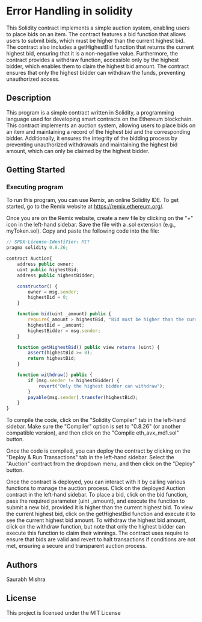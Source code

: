 # Error Handling in solidity

This Solidity contract implements a simple auction system, enabling users to place bids on an item. The contract features a bid function that allows users to submit bids, which must be higher than the current highest bid. The contract also includes a getHighestBid function that returns the current highest bid, ensuring that it is a non-negative value. Furthermore, the contract provides a withdraw function, accessible only by the highest bidder, which enables them to claim the highest bid amount. The contract ensures that only the highest bidder can withdraw the funds, preventing unauthorized access.

## Description

This program is a simple contract written in Solidity, a programming language used for developing smart contracts on the Ethereum blockchain. This contract implements an auction system, allowing users to place bids on an item and maintaining a record of the highest bid and the corresponding bidder. Additionally, it ensures the integrity of the bidding process by preventing unauthorized withdrawals and maintaining the highest bid amount, which can only be claimed by the highest bidder.

## Getting Started

### Executing program

To run this program, you can use Remix, an online Solidity IDE. To get started, go to the Remix website at https://remix.ethereum.org/.

Once you are on the Remix website, create a new file by clicking on the "+" icon in the left-hand sidebar. Save the file with a .sol extension (e.g., myToken.sol). Copy and paste the following code into the file:

```javascript
// SPDX-License-Identifier: MIT
pragma solidity 0.8.26;

contract Auction{
    address public owner;
    uint public highestBid;
    address public highestBidder;

    constructor() {
        owner = msg.sender;
        highestBid = 0;
    }

    function bid(uint _amount) public {
        require(_amount > highestBid, "Bid must be higher than the current highest bid");
        highestBid = _amount;
        highestBidder = msg.sender;
    }

    function getHighestBid() public view returns (uint) {
        assert(highestBid >= 0); 
        return highestBid;
    }

    function withdraw() public {
        if (msg.sender != highestBidder) {
            revert("Only the highest bidder can withdraw");
        }
        payable(msg.sender).transfer(highestBid);
    }
}

```

To compile the code, click on the "Solidity Compiler" tab in the left-hand sidebar. Make sure the "Compiler" option is set to "0.8.26" (or another compatible version), and then click on the "Compile eth_avx_md1.sol" button.

Once the code is compiled, you can deploy the contract by clicking on the "Deploy & Run Transactions" tab in the left-hand sidebar. Select the "Auction" contract from the dropdown menu, and then click on the "Deploy" button.

Once the contract is deployed, you can interact with it by calling various functions to manage the auction process. Click on the deployed Auction contract in the left-hand sidebar. To place a bid, click on the bid function, pass the required parameter (uint _amount), and execute the function to submit a new bid, provided it is higher than the current highest bid. To view the current highest bid, click on the getHighestBid function and execute it to see the current highest bid amount. To withdraw the highest bid amount, click on the withdraw function, but note that only the highest bidder can execute this function to claim their winnings. The contract uses require to ensure that bids are valid and revert to halt transactions if conditions are not met, ensuring a secure and transparent auction process.

## Authors

Saurabh Mishra  


## License

This project is licensed under the MIT License
